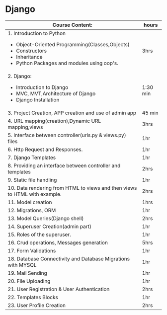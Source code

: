 # Django
| Course Content:| hours |
|-------|-------|
| 1. Introduction to Python <ul><li>Object-Oriented Programming(Classes,Objects)</li><li>Constructors</li><li>Inheritance</li><li>Python Packages and modules using oop's.</li></ul>| 3hrs|	 
| 2. Django: <ul><li>Introduction to Django</li><li>MVC, MVT,Architecture of Django</li><li>Django Installation</li></ul>| 1:30 min |
| 3. Project Creation, APP creation and use of admin app | 45 min |
| 4. URL mapping(creation),Dynamic URL mapping,views | 3hrs |
| 5. Interface between controller(urls.py & views.py) files| 1hr |
| 6. Http Request and Responses.| 1hr |
| 7. Django Templates | 1hr | 
| 8. Providing an interface between controller and templates | 2hrs |
| 9. Static file handling | 1hr |
| 10. Data rendering from HTML to views and then views to HTML with example.| 2hrs | 
| 11. Model creation | 1hrs |
| 12. Migrations, ORM | 1hr |
| 13. Model Queries(Django shell) | 2hrs |
| 14. Superuser Creation(admin part) | 1hr |
| 15. Roles of the superuser. | 1hr |
| 16. Crud operations, Messages generation | 5hrs |
| 17. Form Validations | 1hr |
| 18. Database Connectivity and Database Migrations with MYSQL | 1hr |
| 19. Mail Sending | 1hr |
| 20. File Uploading | 1hr |
| 21. User Registration & User Authentication | 2hrs |
| 22. Templates Blocks | 1hr |
| 23. User Profile Creation | 2hrs |
